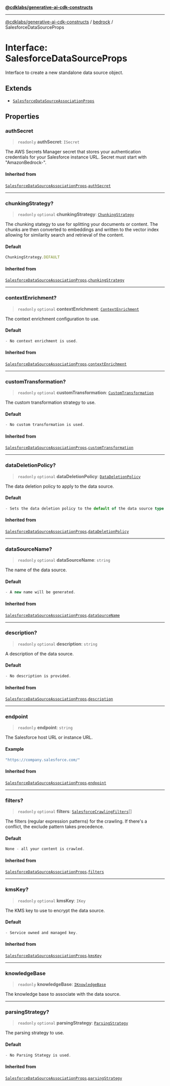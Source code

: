 [**@cdklabs/generative-ai-cdk-constructs**](../../../../README.md)

***

[@cdklabs/generative-ai-cdk-constructs](../../../../README.md) / [bedrock](../README.md) / SalesforceDataSourceProps

# Interface: SalesforceDataSourceProps

Interface to create a new standalone data source object.

## Extends

- [`SalesforceDataSourceAssociationProps`](SalesforceDataSourceAssociationProps.md)

## Properties

### authSecret

> `readonly` **authSecret**: `ISecret`

The AWS Secrets Manager secret that stores your authentication credentials
for your Salesforce instance URL. Secret must start with "AmazonBedrock-".

#### Inherited from

[`SalesforceDataSourceAssociationProps`](SalesforceDataSourceAssociationProps.md).[`authSecret`](SalesforceDataSourceAssociationProps.md#authsecret)

***

### chunkingStrategy?

> `readonly` `optional` **chunkingStrategy**: [`ChunkingStrategy`](../classes/ChunkingStrategy.md)

The chunking stategy to use for splitting your documents or content.
The chunks are then converted to embeddings and written to the vector
index allowing for similarity search and retrieval of the content.

#### Default

```ts
ChunkingStrategy.DEFAULT
```

#### Inherited from

[`SalesforceDataSourceAssociationProps`](SalesforceDataSourceAssociationProps.md).[`chunkingStrategy`](SalesforceDataSourceAssociationProps.md#chunkingstrategy)

***

### contextEnrichment?

> `readonly` `optional` **contextEnrichment**: [`ContextEnrichment`](../classes/ContextEnrichment.md)

The context enrichment configuration to use.

#### Default

```ts
- No context enrichment is used.
```

#### Inherited from

[`SalesforceDataSourceAssociationProps`](SalesforceDataSourceAssociationProps.md).[`contextEnrichment`](SalesforceDataSourceAssociationProps.md#contextenrichment)

***

### customTransformation?

> `readonly` `optional` **customTransformation**: [`CustomTransformation`](../classes/CustomTransformation.md)

The custom transformation strategy to use.

#### Default

```ts
- No custom transformation is used.
```

#### Inherited from

[`SalesforceDataSourceAssociationProps`](SalesforceDataSourceAssociationProps.md).[`customTransformation`](SalesforceDataSourceAssociationProps.md#customtransformation)

***

### dataDeletionPolicy?

> `readonly` `optional` **dataDeletionPolicy**: [`DataDeletionPolicy`](../enumerations/DataDeletionPolicy.md)

The data deletion policy to apply to the data source.

#### Default

```ts
- Sets the data deletion policy to the default of the data source type.
```

#### Inherited from

[`SalesforceDataSourceAssociationProps`](SalesforceDataSourceAssociationProps.md).[`dataDeletionPolicy`](SalesforceDataSourceAssociationProps.md#datadeletionpolicy)

***

### dataSourceName?

> `readonly` `optional` **dataSourceName**: `string`

The name of the data source.

#### Default

```ts
- A new name will be generated.
```

#### Inherited from

[`SalesforceDataSourceAssociationProps`](SalesforceDataSourceAssociationProps.md).[`dataSourceName`](SalesforceDataSourceAssociationProps.md#datasourcename)

***

### description?

> `readonly` `optional` **description**: `string`

A description of the data source.

#### Default

```ts
- No description is provided.
```

#### Inherited from

[`SalesforceDataSourceAssociationProps`](SalesforceDataSourceAssociationProps.md).[`description`](SalesforceDataSourceAssociationProps.md#description)

***

### endpoint

> `readonly` **endpoint**: `string`

The Salesforce host URL or instance URL.

#### Example

```ts
"https://company.salesforce.com/"
```

#### Inherited from

[`SalesforceDataSourceAssociationProps`](SalesforceDataSourceAssociationProps.md).[`endpoint`](SalesforceDataSourceAssociationProps.md#endpoint)

***

### filters?

> `readonly` `optional` **filters**: [`SalesforceCrawlingFilters`](SalesforceCrawlingFilters.md)[]

The filters (regular expression patterns) for the crawling.
If there's a conflict, the exclude pattern takes precedence.

#### Default

```ts
None - all your content is crawled.
```

#### Inherited from

[`SalesforceDataSourceAssociationProps`](SalesforceDataSourceAssociationProps.md).[`filters`](SalesforceDataSourceAssociationProps.md#filters)

***

### kmsKey?

> `readonly` `optional` **kmsKey**: `IKey`

The KMS key to use to encrypt the data source.

#### Default

```ts
- Service owned and managed key.
```

#### Inherited from

[`SalesforceDataSourceAssociationProps`](SalesforceDataSourceAssociationProps.md).[`kmsKey`](SalesforceDataSourceAssociationProps.md#kmskey)

***

### knowledgeBase

> `readonly` **knowledgeBase**: [`IKnowledgeBase`](IKnowledgeBase.md)

The knowledge base to associate with the data source.

***

### parsingStrategy?

> `readonly` `optional` **parsingStrategy**: [`ParsingStrategy`](../classes/ParsingStrategy.md)

The parsing strategy to use.

#### Default

```ts
- No Parsing Stategy is used.
```

#### Inherited from

[`SalesforceDataSourceAssociationProps`](SalesforceDataSourceAssociationProps.md).[`parsingStrategy`](SalesforceDataSourceAssociationProps.md#parsingstrategy)
